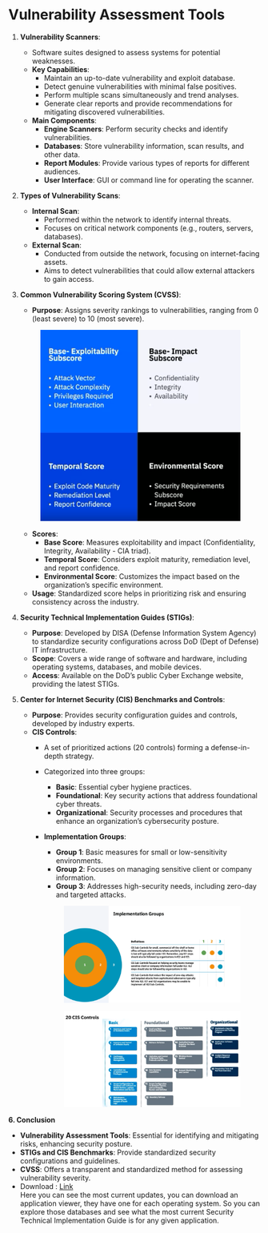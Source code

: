 # Vulnerability Assessment Tools

1. **Vulnerability Scanners**:
   * Software suites designed to assess systems for potential weaknesses.
   * **Key Capabilities**:
     * Maintain an up-to-date vulnerability and exploit database.
     * Detect genuine vulnerabilities with minimal false positives.
     * Perform multiple scans simultaneously and trend analyses.
     * Generate clear reports and provide recommendations for mitigating discovered vulnerabilities.
   * **Main Components**:
     * **Engine Scanners**: Perform security checks and identify vulnerabilities.
     * **Databases**: Store vulnerability information, scan results, and other data.
     * **Report Modules**: Provide various types of reports for different audiences.
     * **User Interface**: GUI or command line for operating the scanner.
2. **Types of Vulnerability Scans**:
   * **Internal Scan**:
     * Performed within the network to identify internal threats.
     * Focuses on critical network components (e.g., routers, servers, databases).
   * **External Scan**:
     * Conducted from outside the network, focusing on internet-facing assets.
     * Aims to detect vulnerabilities that could allow external attackers to gain access.
3.  **Common Vulnerability Scoring System (CVSS)**:

    * **Purpose**: Assigns severity rankings to vulnerabilities, ranging from 0 (least severe) to 10 (most severe).

    <figure><img src="../.gitbook/assets/image (50).png" alt=""><figcaption></figcaption></figure>

    * **Scores**:
      * **Base Score**: Measures exploitability and impact (Confidentiality, Integrity, Availability - CIA triad).
      * **Temporal Score**: Considers exploit maturity, remediation level, and report confidence.
      * **Environmental Score**: Customizes the impact based on the organization’s specific environment.
    * **Usage**: Standardized score helps in prioritizing risk and ensuring consistency across the industry.
4. **Security Technical Implementation Guides (STIGs)**:
   * **Purpose**: Developed by DISA (Defense Information System Agency) to standardize security configurations across DoD (Dept of Defense) IT infrastructure.
   * **Scope**: Covers a wide range of software and hardware, including operating systems, databases, and mobile devices.
   * **Access**: Available on the DoD’s public Cyber Exchange website, providing the latest STIGs.
5. **Center for Internet Security (CIS) Benchmarks and Controls**:
   * **Purpose**: Provides security configuration guides and controls, developed by industry experts.
   * **CIS Controls**:
     * A set of prioritized actions (20 controls) forming a defense-in-depth strategy.
     * Categorized into three groups:
       * **Basic**: Essential cyber hygiene practices.
       * **Foundational**: Key security actions that address foundational cyber threats.
       * **Organizational**: Security processes and procedures that enhance an organization’s cybersecurity posture.
     *   **Implementation Groups**:

         * **Group 1**: Basic measures for small or low-sensitivity environments.
         * **Group 2**: Focuses on managing sensitive client or company information.
         * **Group 3**: Addresses high-security needs, including zero-day and targeted attacks.

         <figure><img src="../.gitbook/assets/image (32).png" alt=""><figcaption></figcaption></figure>

         <figure><img src="../.gitbook/assets/image (33).png" alt=""><figcaption></figcaption></figure>

**6. Conclusion**

* **Vulnerability Assessment Tools**: Essential for identifying and mitigating risks, enhancing security posture.
* **STIGs and CIS Benchmarks**: Provide standardized security configurations and guidelines.
* **CVSS**: Offers a transparent and standardized method for assessing vulnerability severity.
* Download : [Link](https://public.cyber.mil/stigs/downloads/) \
  Here you can see the most current updates, you can download an application viewer, they have one for each operating system. So you can explore those databases and see what the most current Security Technical Implementation Guide is for any given application.

